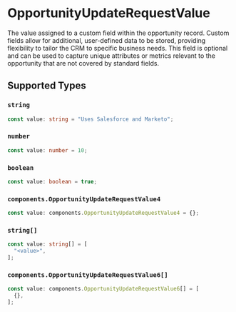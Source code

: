 # OpportunityUpdateRequestValue

The value assigned to a custom field within the opportunity record. Custom fields allow for additional, user-defined data to be stored, providing flexibility to tailor the CRM to specific business needs. This field is optional and can be used to capture unique attributes or metrics relevant to the opportunity that are not covered by standard fields.


## Supported Types

### `string`

```typescript
const value: string = "Uses Salesforce and Marketo";
```

### `number`

```typescript
const value: number = 10;
```

### `boolean`

```typescript
const value: boolean = true;
```

### `components.OpportunityUpdateRequestValue4`

```typescript
const value: components.OpportunityUpdateRequestValue4 = {};
```

### `string[]`

```typescript
const value: string[] = [
  "<value>",
];
```

### `components.OpportunityUpdateRequestValue6[]`

```typescript
const value: components.OpportunityUpdateRequestValue6[] = [
  {},
];
```

